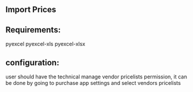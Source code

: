 Import Prices
-------------

Requirements:
-------------
pyexcel
pyexcel-xls
pyexcel-xlsx

configuration:
--------------
user should have the technical manage vendor pricelists permission, it can be done by going to purchase app settings and
select vendors pricelists

